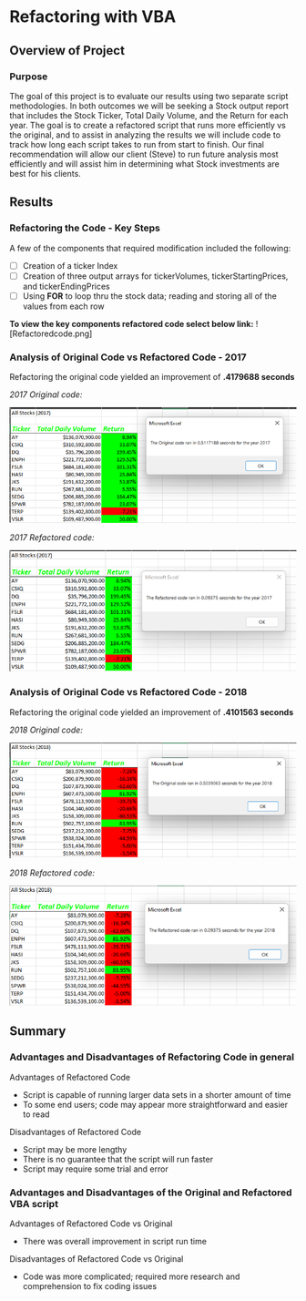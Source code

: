 # Refactoring with VBA

## Overview of Project

### Purpose
The goal of this project is to evaluate our results using two separate script methodologies.  In both outcomes we will be seeking a Stock output report that includes the Stock Ticker, Total Daily Volume, and the Return for each year.  The goal is to create a refactored script that runs more efficiently vs the original, and to assist in analyzing the results we will include code to track how long each script takes to run from start to finish.  Our final recommendation will allow our client (Steve) to run future analysis most efficiently and will assist him in determining what Stock investments are best for his clients.

## Results

### Refactoring the Code - Key Steps
A few of the components that required modification included the following:
- [ ] Creation of a ticker Index
- [ ] Creation of three output arrays for tickerVolumes, tickerStartingPrices, and tickerEndingPrices
- [ ] Using **FOR** to loop thru the stock data; reading and storing all of the values from each row

**To view the key components refactored code select below link:**
![Refactoredcode.png]

### Analysis of Original Code vs Refactored Code - 2017 
Refactoring the original code yielded an improvement of **.4179688 seconds**

*2017 Original code:*

![Originalcode_2017.png](Originalcode_2017.png)

*2017 Refactored code:*

![Refactoredcode_2017.png](Refactoredcode_2017.png)


### Analysis of Original Code vs Refactored Code - 2018 
Refactoring the original code yielded an improvement of **.4101563 seconds**

*2018 Original code:*

![Originalcode_2018.png](Originalcode_2018.png)

*2018 Refactored code:*

![Refactoredcode_2018.png](Refactoredcode_2018.png)


## Summary

### Advantages and Disadvantages of Refactoring Code in general
Advantages of Refactored Code
- Script is capable of running larger data sets in a shorter amount of time
- To some end users; code may appear more straightforward and easier to read

Disadvantages of Refactored Code
- Script may be more lengthy
- There is no guarantee that the script will run faster
- Script may require some trial and error
 
### Advantages and Disadvantages of the Original and Refactored VBA script
Advantages of Refactored Code vs Original
- There was overall improvement in script run time

Disadvantages of Refactored Code vs Original
- Code was more complicated; required more research and comprehension to fix coding issues